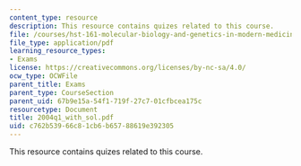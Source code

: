 ```yaml
---
content_type: resource
description: This resource contains quizes related to this course.
file: /courses/hst-161-molecular-biology-and-genetics-in-modern-medicine-fall-2007/c762b53966c81cb6b65788619e392305_2004q1_with_sol.pdf
file_type: application/pdf
learning_resource_types:
- Exams
license: https://creativecommons.org/licenses/by-nc-sa/4.0/
ocw_type: OCWFile
parent_title: Exams
parent_type: CourseSection
parent_uid: 67b9e15a-54f1-719f-27c7-01cfbcea175c
resourcetype: Document
title: 2004q1_with_sol.pdf
uid: c762b539-66c8-1cb6-b657-88619e392305
---
```

This resource contains quizes related to this course.
